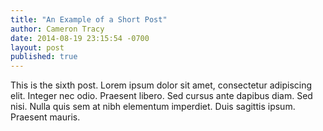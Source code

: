 ```yaml
---
title: "An Example of a Short Post"
author: Cameron Tracy
date: 2014-08-19 23:15:54 -0700
layout: post
published: true
---
```

This is the sixth post. Lorem ipsum dolor sit amet, consectetur adipiscing elit. Integer nec odio. Praesent libero. Sed cursus ante dapibus diam. Sed nisi. Nulla quis sem at nibh elementum imperdiet. Duis sagittis ipsum. Praesent mauris.